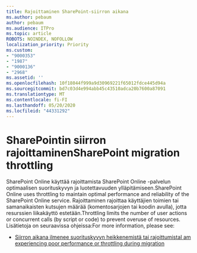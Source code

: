 ```yaml
---
title: Rajoittaminen SharePoint-siirron aikana
ms.author: pebaum
author: pebaum
ms.audience: ITPro
ms.topic: article
ROBOTS: NOINDEX, NOFOLLOW
localization_priority: Priority
ms.custom:
- "9000353"
- "1987"
- "9000136"
- "2968"
ms.assetid: ''
ms.openlocfilehash: 10f18044f999a9d30969221f65012fdce445d94a
ms.sourcegitcommit: bd7c03d4e994abb45c43510adca20b7600a87091
ms.translationtype: MT
ms.contentlocale: fi-FI
ms.lasthandoff: 05/20/2020
ms.locfileid: "44331292"
---
```

# <a name="sharepoint-migration-throttling"></a><span data-ttu-id="54d6e-102">SharePointin siirron rajoittaminen</span><span class="sxs-lookup"><span data-stu-id="54d6e-102">SharePoint migration throttling</span></span>

<span data-ttu-id="54d6e-103">SharePoint Online käyttää rajoittamista SharePoint Online -palvelun optimaalisen suorituskyvyn ja luotettavuuden ylläpitämiseen.</span><span class="sxs-lookup"><span data-stu-id="54d6e-103">SharePoint Online uses throttling to maintain optimal performance and reliability of the SharePoint Online service.</span></span> <span data-ttu-id="54d6e-104">Rajoittaminen rajoittaa käyttäjien toimien tai samanaikaisten kutsujen määrää (komentosarjojen tai koodin avulla), jotta resurssien liikakäyttö estetään.</span><span class="sxs-lookup"><span data-stu-id="54d6e-104">Throttling limits the number of user actions or concurrent calls (by script or code) to prevent overuse of resources.</span></span> <span data-ttu-id="54d6e-105">Lisätietoja on seuraavissa ohjeissa:</span><span class="sxs-lookup"><span data-stu-id="54d6e-105">For more information, please see:</span></span>

- [<span data-ttu-id="54d6e-106">Siirron aikana ilmenee suorituskyvyn heikkenemistä tai rajoittumista</span><span class="sxs-lookup"><span data-stu-id="54d6e-106">I am experiencing poor performance or throttling during migration</span></span>](https://docs.microsoft.com/sharepointmigration/sharepoint-online-and-onedrive-migration-speed#faq-and-troubleshooting)
